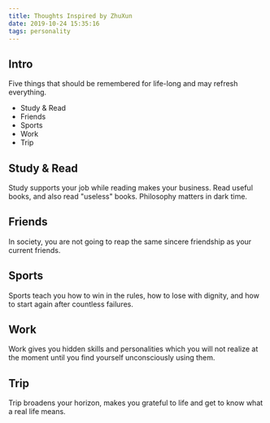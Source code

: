 ```yaml
---
title: Thoughts Inspired by ZhuXun
date: 2019-10-24 15:35:16
tags: personality
---
```


## Intro

Five things that should be remembered for life-long and may refresh everything.

* Study & Read
* Friends
* Sports
* Work
* Trip

## Study & Read
Study supports your job while reading makes your business.
Read useful books, and also read "useless" books.
Philosophy matters in dark time.

## Friends
In society, you are not going to reap the same sincere friendship as your current friends.

## Sports
Sports teach you how to win in the rules, how to lose with dignity, and how to start again after countless failures.

## Work
Work gives you hidden skills and personalities which you will not realize at the moment until
you find yourself unconsciously using them.

## Trip
Trip broadens your horizon, makes you grateful to life and get to know what a real life means.

